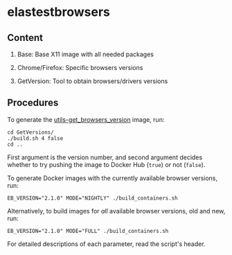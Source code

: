 # elastestbrowsers

## Content

1. Base: Base X11 image with all needed packages

2. Chrome/Firefox: Specific browsers versions

3. GetVersion: Tool to obtain browsers/drivers versions

## Procedures

To generate the [utils-get_browsers_version](https://hub.docker.com/r/elastestbrowsers/utils-get_browsers_version) image, run:

```
cd GetVersions/
./build.sh 4 false
cd ..
```

First argument is the version number, and second argument decides whether to try pushing the image to Docker Hub (`true`) or not (`false`).

To generate Docker images with the currently available browser versions, run:

```
EB_VERSION="2.1.0" MODE="NIGHTLY" ./build_containers.sh
```

Alternatively, to build images for *all* available browser versions, old and new, run:

```
EB_VERSION="2.1.0" MODE="FULL" ./build_containers.sh
```

For detailed descriptions of each parameter, read the script's header.
